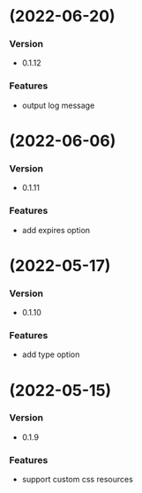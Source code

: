 # (2022-06-20)

### Version

- 0.1.12

### Features

- output log message

# (2022-06-06)

### Version

- 0.1.11

### Features

- add expires option

# (2022-05-17)

### Version

- 0.1.10

### Features

- add type option

# (2022-05-15)

### Version

- 0.1.9

### Features

- support custom css resources